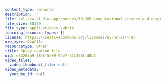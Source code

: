 ```yaml
---
content_type: resource
description: ''
file: /ol-ocw-studio-app/courses/18-085-computational-science-and-engineering-i-fall-2008/e83265b9f8a65e0994e737c45824d8b7_Y_lWzD2vigk.vtt
file_size: 58339
file_type: application/x-subrip
learning_resource_types: []
license: https://creativecommons.org/licenses/by-nc-sa/4.0/
ocw_type: OCWFile
resourcetype: Other
title: 3play caption file
uid: e83265b9-f8a6-5e09-94e7-37c45824d8b7
video_files:
  video_thumbnail_file: null
video_metadata:
  youtube_id: null
---
```

